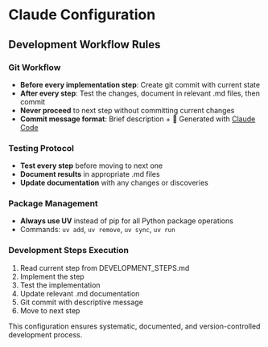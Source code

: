 # Claude Configuration

## Development Workflow Rules

### Git Workflow
- **Before every implementation step**: Create git commit with current state
- **After every step**: Test the changes, document in relevant .md files, then commit
- **Never proceed** to next step without committing current changes
- **Commit message format**: Brief description + 🤖 Generated with [Claude Code](https://claude.ai/code)

### Testing Protocol  
- **Test every step** before moving to next one
- **Document results** in appropriate .md files
- **Update documentation** with any changes or discoveries

### Package Management
- **Always use UV** instead of pip for all Python package operations
- Commands: `uv add`, `uv remove`, `uv sync`, `uv run`

### Development Steps Execution
1. Read current step from DEVELOPMENT_STEPS.md
2. Implement the step
3. Test the implementation
4. Update relevant .md documentation
5. Git commit with descriptive message
6. Move to next step

This configuration ensures systematic, documented, and version-controlled development process.